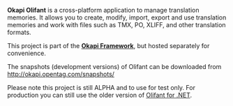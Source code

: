 <b>Okapi Olifant</b> is a cross-platform application to manage translation memories. It allows you to create, modify, import, export and use translation memories and work with files such as TMX, PO, XLIFF, and other translation formats.

This project is part of the <b><a href='http://code.google.com/p/okapi/'>Okapi Framework</a></b>, but hosted separately for convenience.

The snapshots (development versions) of Olifant can be downloaded from http://okapi.opentag.com/snapshots/

Please note this project is still ALPHA and to use for test only. For production you can still use the older version of [Olifant for .NET](http://okapi.sourceforge.net/downloads.html).